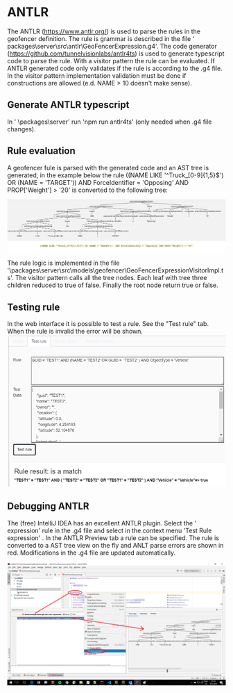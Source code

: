 # ANTLR

The ANTLR (https://www.antlr.org/) is used to parse the rules in the geofencer definition. The rule is grammar is described in the file ' packages\server\src\antlr\GeoFencerExpression.g4'.  The code generator (https://github.com/tunnelvisionlabs/antlr4ts) is used to generate typescript code to parse the rule. With a visitor pattern the rule can be evaluated. If ANTLR generated code only validates if the rule is according to the .g4 file. In the visitor pattern implementation validation must be done if constructions are allowed (e.d. NAME > 10 doesn't make sense).

## Generate ANTLR typescript

In ' \packages\server' run 'npm run antlr4ts' (only needed when .g4 file changes).

## Rule evaluation

A geofencer fule is parsed with the generated code and an AST tree is generated, in the example below the rule  ((NAME LIKE '^Truck_[0-9]{1,5}$') OR (NAME = 'TARGET'))  AND ForceIdentifier = 'Opposing' AND PROP['Weight'] > '20'  is converted to the following tree:

![](screenshots/AntlrTreeView.png)

 The rule logic is implemented in the file '\packages\server\src\models\geofencer\GeoFencerExpressionVisitorImpl.ts'.  The visitor pattern calls all the tree nodes. Each leaf with tree three children reduced to true of false. Finally the root node return true or false.

## Testing rule

In the web interface it is possible to test a rule. See the "Test rule" tab. When the rule is invalid the error will be shown.
![](screenshots/TestRuleExpression.png)

## Debugging ANTLR

The (free) IntelliJ IDEA has an excellent ANTLR plugin.  Select the ' expression' rule in the .g4 file and select in the context menu 'Test Rule expression' . In the ANTLR Preview tab a rule can be specified. The rule is converted to a AST tree view on the fly and ANLT parse errors are shown in red. Modifications in the .g4 file are updated automatically.

![](screenshots/AntlrIntellij.png)